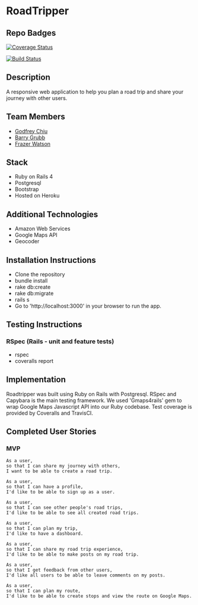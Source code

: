 # RoadTripper

## Repo Badges

[![Coverage Status](https://coveralls.io/repos/github/frazerWatson/road_tripper/badge.svg?branch=master)](https://coveralls.io/github/frazerWatson/road_tripper?branch=master)

[![Build Status](https://travis-ci.org/frazerWatson/road_tripper.svg?branch=master)](https://travis-ci.org/frazerWatson/road_tripper)

## Description

A responsive web application to help you plan a road trip and share your journey with other users.

## Team Members
- [Godfrey Chiu](https://github.com/ggwc82)
- [Barry Grubb](https://github.com/barrygrubb)
- [Frazer Watson](https://github.com/frazerWatson)

## Stack

- Ruby on Rails 4
- Postgresql
- Bootstrap
- Hosted on Heroku

## Additional Technologies

- Amazon Web Services
- Google Maps API
- Geocoder

## Installation Instructions
- Clone the repository
- bundle install
- rake db:create
- rake db:migrate
- rails s
- Go to 'http://localhost:3000' in your browser to run the app.

## Testing Instructions

### RSpec (Rails - unit and feature tests)
- rspec
- coveralls report

## Implementation

Roadtripper was built using Ruby on Rails with Postgresql. RSpec and Capybara is the main testing framework. We used 'Gmaps4rails' gem to wrap Google Maps Javascript API into our Ruby codebase. Test coverage is provided by Coveralls and TravisCI.

## Completed User Stories

### MVP

```
As a user,
so that I can share my journey with others,
I want to be able to create a road trip.
```
```
As a user,
so that I can have a profile,
I'd like to be able to sign up as a user.
```
```
As a user,
so that I can see other people's road trips,
I'd like to be able to see all created road trips.
```
```
As a user,
so that I can plan my trip,
I'd like to have a dashboard.
```
```
As a user,
so that I can share my road trip experience,
I'd like to be able to make posts on my road trip.
```
```
As a user,
so that I get feedback from other users,
I'd like all users to be able to leave comments on my posts.
```
```
As a user,
so that I can plan my route,
I'd like to be able to create stops and view the route on Google Maps.
```